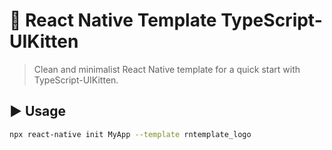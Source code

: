 # :space_invader: React Native Template TypeScript-UIKitten

> Clean and minimalist React Native template for a quick start with TypeScript-UIKitten.


## :arrow_forward: Usage

```sh
npx react-native init MyApp --template rntemplate_logo
```

